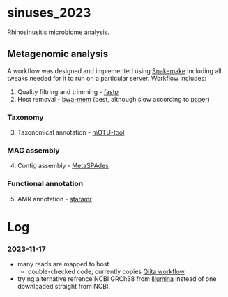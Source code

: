 # sinuses_2023
Rhinosinusitis microbiome analysis.


## Metagenomic analysis
A workflow was designed and implemented using [Snakemake](https://github.com/snakemake/snakemake) including all tweaks needed for it to run on a particular server.
Workflow includes:
1. Quality filtring and trimming - [fastp](https://github.com/OpenGene/fastp)
2. Host removal - [bwa-mem](https://github.com/lh3/bwa) (best, although slow according to [paper](https://journals.asm.org/doi/10.1128/msystems.01378-21))

### Taxonomy
3. Taxonomical annotation - [mOTU-tool](https://github.com/motu-tool/mOTUs)

### MAG assembly
4. Contig assembly - [MetaSPAdes](https://github.com/ablab/spades)

### Functional annotation
5. AMR annotation - [staramr](https://github.com/phac-nml/staramr)

# Log

### 2023-11-17
- many reads are mapped to host
    - double-checked code, currently copies [Qiita workflow](https://github.com/qiita-spots/qp-fastp-minimap2/blob/main/qp_fastp_minimap2/qp_fastp_minimap2.py)
- trying alternative refrence NCBI GRCh38 from [Illumina](https://support.illumina.com/sequencing/sequencing_software/igenome.html) instead of one downloaded straight from NCBI.